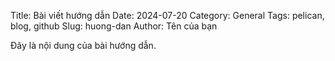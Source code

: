 Title: Bài viết hướng dẫn
Date: 2024-07-20
Category: General
Tags: pelican, blog, github
Slug: huong-dan
Author: Tên của bạn

Đây là nội dung của bài hướng dẫn.
